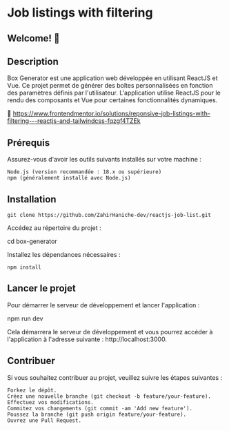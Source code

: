 # Job listings with filtering


## Welcome! 👋

## Description

Box Generator est une application web développée en utilisant ReactJS et Vue. Ce projet permet de générer des boîtes personnalisées en fonction des paramètres définis par l'utilisateur. L'application utilise ReactJS pour le rendu des composants et Vue pour certaines fonctionnalités dynamiques.

🚀 https://www.frontendmentor.io/solutions/reponsive-job-listings-with-filtering---reactjs-and-tailwindcss-fqzgf4TZEk

## Prérequis

Assurez-vous d'avoir les outils suivants installés sur votre machine :

    Node.js (version recommandée : 18.x ou supérieure)
    npm (généralement installé avec Node.js)

## Installation

    git clone https://github.com/ZahirHaniche-dev/reactjs-job-list.git


Accédez au répertoire du projet :

cd box-generator

Installez les dépendances nécessaires :

    npm install

## Lancer le projet

Pour démarrer le serveur de développement et lancer l'application :


npm run dev

Cela démarrera le serveur de développement et vous pourrez accéder à l'application à l'adresse suivante : http://localhost:3000.


## Contribuer

Si vous souhaitez contribuer au projet, veuillez suivre les étapes suivantes :

    Forkez le dépôt.
    Créez une nouvelle branche (git checkout -b feature/your-feature).
    Effectuez vos modifications.
    Commitez vos changements (git commit -am 'Add new feature').
    Poussez la branche (git push origin feature/your-feature).
    Ouvrez une Pull Request.


